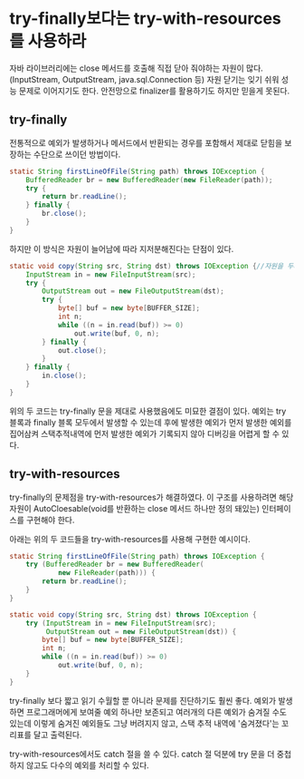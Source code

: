 try-finally보다는 try-with-resources를 사용하라
=
자바 라이브러리에는 close 메서드를 호출해 직접 닫아 줘야하는 자원이 많다.(InputStream, OutputStream, java.sql.Connection 등) 
자원 닫기는 잊기 쉬워 성능 문제로 이어지기도 한다. 안전망으로 finalizer를 활용하기도 하지만 믿을게 못된다.

## try-finally
전통적으로 예외가 발생하거나 메서드에서 반환되는 경우를 포함해서 제대로 닫힘을 보장하는 수단으로 쓰이던 방법이다.
```java
static String firstLineOfFile(String path) throws IOException {
    BufferedReader br = new BufferedReader(new FileReader(path));
    try {
        return br.readLine();
    } finally {
        br.close();
    }
}
```
하지만 이 방식은 자원이 늘어남에 따라 지저분해진다는 단점이 있다.
```java
static void copy(String src, String dst) throws IOException {//자원을 두개로 늘려본 예
    InputStream in = new FileInputStream(src);
    try {
        OutputStream out = new FileOutputStream(dst);
        try {
            byte[] buf = new byte[BUFFER_SIZE];
            int n;
            while ((n = in.read(buf)) >= 0)
                out.write(buf, 0, n);
        } finally {
            out.close();
        }
    } finally {
        in.close();
    }
}
```
위의 두 코드는 try-finally 문을 제대로 사용했음에도 미묘한 결점이 있다. 
예외는 try 블록과 finally 블록 모두에서 발생할 수 있는데 후에 발생한 예외가 먼저 발생한 예외를 집어삼켜 스택추적내역에 먼저 발생한 예외가 기록되지 않아 디버깅을 어렵게 할 수 있다.
## try-with-resources
try-finally의 문제점을 try-with-resources가 해결하였다. 이 구조를 사용하려면 해당 자원이 AutoCloesable(void를 반환하는 close 메서드 하나만 정의 돼있는) 인터페이스를 구현해야 한다.

아래는 위의 두 코드들을 try-with-resources를 사용해 구현한 예시이다.
```java
static String firstLineOfFile(String path) throws IOException {
    try (BufferedReader br = new BufferedReader(
            new FileReader(path))) {
        return br.readLine();
    }
}
```

```java
static void copy(String src, String dst) throws IOException {
    try (InputStream in = new FileInputStream(src);
         OutputStream out = new FileOutputStream(dst)) {
        byte[] buf = new byte[BUFFER_SIZE];
        int n;
        while ((n = in.read(buf)) >= 0)
            out.write(buf, 0, n);
    }
}
```
try-finally 보다 짧고 읽기 수월할 뿐 아니라 문제를 진단하기도 훨씬 좋다. 
예외가 발생하면 프로그래머에게 보여줄 예외 하나만 보존되고 여러개의 다른 예외가 숨겨질 수도 있는데 이렇게 숨겨진 예외들도 그냥 버려지지 않고, 스택 추적 내역에 '숨겨졌다'는 꼬리표를 달고 출력된다.

try-with-resources에서도 catch 절을 쓸 수 있다. catch 절 덕분에 try 문을 더 중첩하지 않고도 다수의 예외를 처리할 수 있다.
